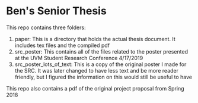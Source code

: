 # Ben's Senior Thesis

This repo contains three folders:
1. paper: This is a directory that holds the actual thesis document. It includes tex files and the compiled pdf
2. src_poster: This contains all of the files related to the poster presented at the UVM Student Research Conference 4/17/2019
3. src_poster_lots_of_text: This is a copy of the original poster I made for the SRC. It was later changed to have less text and be more reader friendly, but I figured the information on this would still be useful to have

This repo also contains a pdf of the original project proposal from Spring 2018
